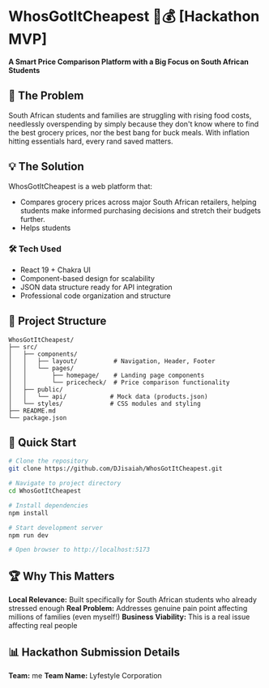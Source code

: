# WhosGotItCheapest 🛒💰 [Hackathon MVP]

**A Smart Price Comparison Platform with a Big Focus on South African Students**

## 🎯 The Problem

South African students and families are struggling with rising food costs, needlessly overspending by simply because they don't know where to find the best grocery prices, nor the best bang for buck meals. With inflation hitting essentials hard, every rand saved matters.

## 💡 The Solution

WhosGotItCheapest is a web platform that: 
- Compares grocery prices across major South African retailers, helping students make informed purchasing decisions and stretch their budgets further.
- Helps students 

### 🛠️ Tech Used
- React 19 + Chakra UI
- Component-based design for scalability
- JSON data structure ready for API integration
- Professional code organization and structure

## 📁 Project Structure

```
WhosGotItCheapest/
├── src/
│   ├── components/
│   │   ├── layout/          # Navigation, Header, Footer
│   │   └── pages/
│   │       ├── homepage/    # Landing page components
│   │       └── pricecheck/  # Price comparison functionality
│   ├── public/
│   │   └── api/            # Mock data (products.json)
│   └── styles/             # CSS modules and styling
├── README.md
└── package.json
```

## 🚀 Quick Start

```bash
# Clone the repository
git clone https://github.com/DJisaiah/WhosGotItCheapest.git

# Navigate to project directory
cd WhosGotItCheapest

# Install dependencies
npm install

# Start development server
npm run dev

# Open browser to http://localhost:5173
```

## 🏆 Why This Matters

**Local Relevance:** Built specifically for South African students who already stressed enough
**Real Problem:** Addresses genuine pain point affecting millions of families (even myself!)
**Business Viability:** This is a real issue affecting real people


## 📊 Hackathon Submission Details

**Team:** me
**Team Name:** Lyfestyle Corporation